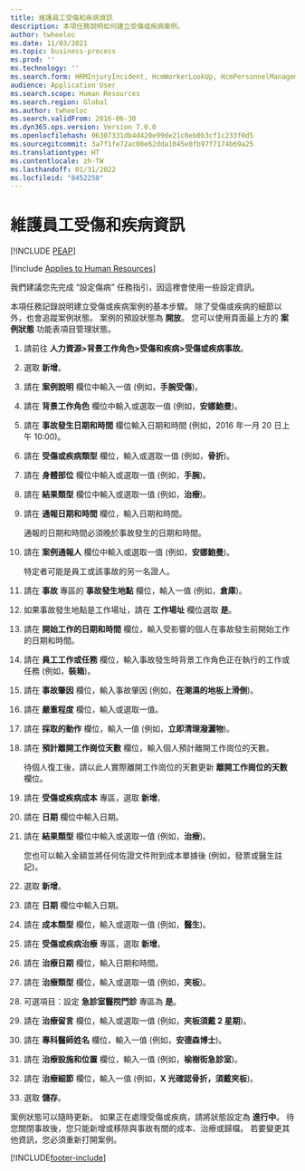 ```yaml
---
title: 維護員工受傷和疾病資訊
description: 本項任務說明如何建立受傷或疾病案例。
author: twheeloc
ms.date: 11/03/2021
ms.topic: business-process
ms.prod: ''
ms.technology: ''
ms.search.form: HRMInjuryIncident, HcmWorkerLookUp, HcmPersonnelManagementWorkspace
audience: Application User
ms.search.scope: Human Resources
ms.search.region: Global
ms.author: twheeloc
ms.search.validFrom: 2016-06-30
ms.dyn365.ops.version: Version 7.0.0
ms.openlocfilehash: 06307331db4d420e99de21c0eb0b3cf1c233f0d5
ms.sourcegitcommit: 3a7f1fe72ac08e62dda1045e0fb97f7174b69a25
ms.translationtype: HT
ms.contentlocale: zh-TW
ms.lasthandoff: 01/31/2022
ms.locfileid: "8452250"
---
```

# <a name="maintain-employee-injury-and-illness-information"></a>維護員工受傷和疾病資訊


[!INCLUDE [PEAP](../includes/peap-1.md)]

[!include [Applies to Human Resources](../includes/applies-to-hr.md)]



我們建議您先完成 “設定傷病” 任務指引，因這裡會使用一些設定資訊。 



本項任務記錄說明建立受傷或疾病案例的基本步驟。 除了受傷或疾病的細節以外，也會追蹤案例狀態。 案例的預設狀態為 **開放**。 您可以使用頁面最上方的 **案例狀態** 功能表項目管理狀態。

1. 請前往 **人力資源\>背景工作角色\>受傷和疾病\>受傷或疾病事故**。
2. 選取 **新增**。
3. 請在 **案例說明** 欄位中輸入一值 (例如，**手腕受傷**)。
4. 請在 **背景工作角色** 欄位中輸入或選取一值 (例如，**安娜鮑曼**)。
5. 請在 **事故發生日期和時間** 欄位輸入日期和時間 (例如，2016 年一月 20 日上午 10:00)。
6. 請在 **受傷或疾病類型** 欄位，輸入或選取一值 (例如，**骨折**)。
7. 請在 **身體部位** 欄位中輸入或選取一值 (例如，**手腕**)。
8. 請在 **結果類型** 欄位中輸入或選取一值 (例如，**治療**)。
9. 請在 **通報日期和時間** 欄位，輸入日期和時間。

    通報的日期和時間必須晚於事故發生的日期和時間。

10. 請在 **案例通報人** 欄位中輸入或選取一值 (例如，**安娜鮑曼**)。

    特定者可能是員工或該事故的另一名證人。

11. 請在 **事故** 專區的 **事故發生地點** 欄位，輸入一值 (例如，**倉庫**)。
12. 如果事故發生地點是工作場址，請在 **工作場址** 欄位選取 **是**。
13. 請在 **開始工作的日期和時間** 欄位，輸入受影響的個人在事故發生前開始工作的日期和時間。
14. 請在 **員工工作或任務** 欄位，輸入事故發生時背景工作角色正在執行的工作或任務 (例如，**裝箱**)。 
15. 請在 **事故肇因** 欄位，輸入事故肇因 (例如，**在潮濕的地板上滑倒**)。
16. 請在 **嚴重程度** 欄位，輸入或選取一值。
17. 請在 **採取的動作** 欄位，輸入一值 (例如，**立即清理潑灑物**)。
18. 請在 **預計離開工作崗位天數** 欄位，輸入個人預計離開工作崗位的天數。

    待個人復工後，請以此人實際離開工作崗位的天數更新 **離開工作崗位的天數** 欄位。

19. 請在 **受傷或疾病成本** 專區，選取 **新增**。
20. 請在 **日期** 欄位中輸入日期。
21. 請在 **結果類型** 欄位中輸入或選取一值 (例如，**治療**)。

    您也可以輸入金額並將任何佐證文件附到成本單據後 (例如，發票或醫生註記)。

22. 選取 **新增**。
23. 請在 **日期** 欄位中輸入日期。
24. 請在 **成本類型** 欄位，輸入或選取一值 (例如，**醫生**)。
25. 請在 **受傷或疾病治療** 專區，選取 **新增**。
26. 請在 **治療日期** 欄位，輸入日期和時間。
27. 請在 **治療類型** 欄位，輸入或選取一值 (例如，**夾板**)。
28. 可選項目：設定 **急診室醫院門診** 專區為 **是**。
29. 請在 **治療留言** 欄位，輸入或選取一值 (例如，**夾板須戴 2 星期**)。
30. 請在 **專科醫師姓名** 欄位，輸入一值 (例如，**安德森博士**)。
31. 請在 **治療設施和位置** 欄位，輸入一值 (例如，**榆樹街急診室**)。
32. 請在 **治療細節** 欄位，輸入一值 (例如，**X 光確認骨折，須戴夾板**)。
33. 選取 **儲存**。

案例狀態可以隨時更新。 如果正在處理受傷或疾病，請將狀態設定為 **進行中**。 待您關閉事故後，您只能新增或移除與事故有關的成本、治療或歸檔。 若要變更其他資訊，您必須重新打開案例。

[!INCLUDE[footer-include](../includes/footer-banner.md)]
